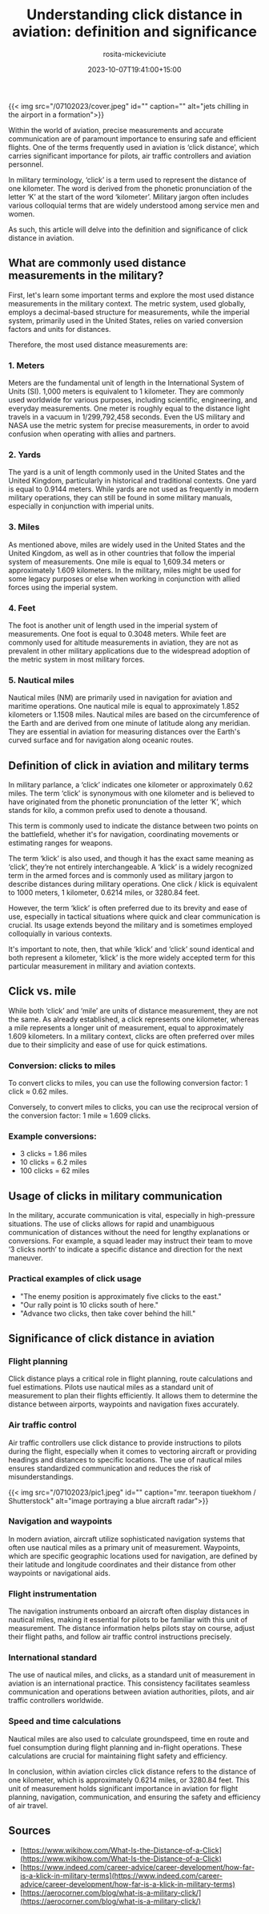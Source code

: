 ﻿---
title: "Understanding click distance in aviation: definition and significance"
description: "Discover the significance of click distance in aviation and the military. Learn its definition and its crucial role in air navigation and communication."
date: 2023-10-07T19:41:00+15:00
draft: false
thumb: "/07102023/cover.jpeg"
thumb_alt: "jets chilling in the airport in a formation"
author: "rosita-mickeviciute"
is_article: true
---

{{< img src="/07102023/cover.jpeg" id="" caption="" alt="jets chilling in the airport in a formation">}}

Within the world of aviation, precise measurements and accurate communication are of paramount importance to ensuring safe and efficient flights. One of the terms frequently used in aviation is ‘click distance’, which carries significant importance for pilots, air traffic controllers and aviation personnel.

In military terminology, ‘click’ is a term used to represent the distance of one kilometer. The word is derived from the phonetic pronunciation of the letter ‘K’ at the start of the word ‘kilometer’. Military jargon often includes various colloquial terms that are widely understood among service men and women.

As such, this article will delve into the definition and significance of click distance in aviation.

## What are commonly used distance measurements in the military?

First, let's learn some important terms and explore the most used distance measurements in the military context. The metric system, used globally, employs a decimal-based structure for measurements, while the imperial system, primarily used in the United States, relies on varied conversion factors and units for distances.

Therefore, the most used distance measurements are:

### 1. Meters

Meters are the fundamental unit of length in the International System of Units (SI). 1,000 meters is equivalent to 1 kilometer. They are commonly used worldwide for various purposes, including scientific, engineering, and everyday measurements. One meter is roughly equal to the distance light travels in a vacuum in 1/299,792,458 seconds. Even the US military and NASA use the metric system for precise measurements, in order to avoid confusion when operating with allies and partners.

### 2. Yards

The yard is a unit of length commonly used in the United States and the United Kingdom, particularly in historical and traditional contexts. One yard is equal to 0.9144 meters. While yards are not used as frequently in modern military operations, they can still be found in some military manuals, especially in conjunction with imperial units.

### 3. Miles

As mentioned above, miles are widely used in the United States and the United Kingdom, as well as in other countries that follow the imperial system of measurements. One mile is equal to 1,609.34 meters or approximately 1.609 kilometers. In the military, miles might be used for some legacy purposes or else when working in conjunction with allied forces using the imperial system.

### 4. Feet

The foot is another unit of length used in the imperial system of measurements. One foot is equal to 0.3048 meters. While feet are commonly used for altitude measurements in aviation, they are not as prevalent in other military applications due to the widespread adoption of the metric system in most military forces.

### 5. Nautical miles

Nautical miles (NM) are primarily used in navigation for aviation and maritime operations. One nautical mile is equal to approximately 1.852 kilometers or 1.1508 miles. Nautical miles are based on the circumference of the Earth and are derived from one minute of latitude along any meridian. They are essential in aviation for measuring distances over the Earth's curved surface and for navigation along oceanic routes.

## Definition of click in aviation and military terms

In military parlance, a ‘click’ indicates one kilometer or approximately 0.62 miles. The term ‘click’ is synonymous with one kilometer and is believed to have originated from the phonetic pronunciation of the letter ‘K’, which stands for kilo, a common prefix used to denote a thousand.

This term is commonly used to indicate the distance between two points on the battlefield, whether it's for navigation, coordinating movements or estimating ranges for weapons.

The term ‘klick’ is also used, and though it has the exact same meaning as ‘click’, they’re not entirely interchangeable. A ‘klick’ is a widely recognized term in the armed forces and is commonly used as military jargon to describe distances during military operations. One click / klick is equivalent to 1000 meters, 1 kilometer, 0.6214 miles, or 3280.84 feet.

However, the term ‘klick’ is often preferred due to its brevity and ease of use, especially in tactical situations where quick and clear communication is crucial. Its usage extends beyond the military and is sometimes employed colloquially in various contexts.

It's important to note, then, that while ‘klick’ and ‘click’ sound identical and both represent a kilometer, ‘klick’ is the more widely accepted term for this particular measurement in military and aviation contexts.

## Click vs. mile

While both ‘click’ and ‘mile’ are units of distance measurement, they are not the same. As already established, a click represents one kilometer, whereas a mile represents a longer unit of measurement, equal to approximately 1.609 kilometers. In a military context, clicks are often preferred over miles due to their simplicity and ease of use for quick estimations.

### Conversion: clicks to miles

To convert clicks to miles, you can use the following conversion factor: 1 click ≈ 0.62 miles. 

Conversely, to convert miles to clicks, you can use the reciprocal version of the conversion factor: 1 mile ≈ 1.609 clicks.

### Example conversions:

- 3 clicks = 1.86 miles
- 10 clicks = 6.2 miles
- 100 clicks = 62 miles

## Usage of clicks in military communication

In the military, accurate communication is vital, especially in high-pressure situations. The use of clicks allows for rapid and unambiguous communication of distances without the need for lengthy explanations or conversions. For example, a squad leader may instruct their team to move ‘3 clicks north’ to indicate a specific distance and direction for the next maneuver.

### Practical examples of click usage

- "The enemy position is approximately five clicks to the east."
- "Our rally point is 10 clicks south of here."
- "Advance two clicks, then take cover behind the hill."

## Significance of click distance in aviation

### Flight planning

Click distance plays a critical role in flight planning, route calculations and fuel estimations. Pilots use nautical miles as a standard unit of measurement to plan their flights efficiently. It allows them to determine the distance between airports, waypoints and navigation fixes accurately.

### Air traffic control

Air traffic controllers use click distance to provide instructions to pilots during the flight, especially when it comes to vectoring aircraft or providing headings and distances to specific locations. The use of nautical miles ensures standardized communication and reduces the risk of misunderstandings.

{{< img src="/07102023/pic1.jpeg" id="" caption="mr. teerapon tiuekhom / Shutterstock" alt="image portraying a blue aircraft radar">}}

### Navigation and waypoints

In modern aviation, aircraft utilize sophisticated navigation systems that often use nautical miles as a primary unit of measurement. Waypoints, which are specific geographic locations used for navigation, are defined by their latitude and longitude coordinates and their distance from other waypoints or navigational aids.

### Flight instrumentation

The navigation instruments onboard an aircraft often display distances in nautical miles, making it essential for pilots to be familiar with this unit of measurement. The distance information helps pilots stay on course, adjust their flight paths, and follow air traffic control instructions precisely.

### International standard

The use of nautical miles, and clicks, as a standard unit of measurement in aviation is an international practice. This consistency facilitates seamless communication and operations between aviation authorities, pilots, and air traffic controllers worldwide.

### Speed and time calculations

Nautical miles are also used to calculate groundspeed, time en route and fuel consumption during flight planning and in-flight operations. These calculations are crucial for maintaining flight safety and efficiency.

In conclusion, within aviation circles click distance refers to the distance of one kilometer, which is approximately 0.6214 miles, or 3280.84 feet. This unit of measurement holds significant importance in aviation for flight planning, navigation, communication, and ensuring the safety and efficiency of air travel.

## Sources

* [https://www.wikihow.com/What-Is-the-Distance-of-a-Click](https://www.wikihow.com/What-Is-the-Distance-of-a-Click)
* [https://www.indeed.com/career-advice/career-development/how-far-is-a-klick-in-military-terms](https://www.indeed.com/career-advice/career-development/how-far-is-a-klick-in-military-terms)
* [https://aerocorner.com/blog/what-is-a-military-click/](https://aerocorner.com/blog/what-is-a-military-click/)